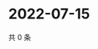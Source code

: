 # 2022-07-15

共 0 条

<!-- BEGIN WEIBO -->
<!-- 最后更新时间 Fri Jul 15 2022 22:12:16 GMT+0800 (China Standard Time) -->

<!-- END WEIBO -->
